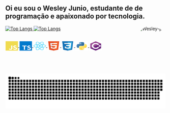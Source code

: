 ## Oi eu sou o Wesley Junio, estudante de de programação e apaixonado por tecnologia.
<a href="https://github.com/wesleyjp">
<img align="right" alt="Wesley-pic" height="150" style="border-radius:50px;" src="[[https://avatars.githubusercontent.com/u/14878939?v=4](https://github.com/wesleyjp/wesleyjp/blob/main/photo_2023-04-01_17-26-04.jpg)](https://raw.githubusercontent.com/wesleyjp/wesleyjp/main/photo_2023-04-01_17-26-04.jpg)">

![Top Langs](https://github-readme-stats.vercel.app/api?username=wesleyjp&show_icons=true)
![Top Langs](https://github-readme-stats.vercel.app/api/top-langs/?username=wesleyjp&hide_progress=false&layout=compact)

<div style="display: inline_block"><br>
  <img align="center" alt="Wesley-Js" height="30" width="40" src="https://raw.githubusercontent.com/devicons/devicon/master/icons/javascript/javascript-plain.svg">
  <img align="center" alt="Wesley-Ts" height="30" width="40" src="https://raw.githubusercontent.com/devicons/devicon/master/icons/typescript/typescript-plain.svg">
  <img align="center" alt="Wesley-React" height="30" width="40" src="https://raw.githubusercontent.com/devicons/devicon/master/icons/react/react-original.svg">
  <img align="center" alt="Wesley-HTML" height="30" width="40" src="https://raw.githubusercontent.com/devicons/devicon/master/icons/html5/html5-original.svg">
  <img align="center" alt="Wesley-CSS" height="30" width="40" src="https://raw.githubusercontent.com/devicons/devicon/master/icons/css3/css3-original.svg">
  <img align="center" alt="Wesley-Python" height="30" width="40" src="https://raw.githubusercontent.com/devicons/devicon/master/icons/python/python-original.svg">
  <img align="center" alt="Wesley-Csharp" height="30" width="40" src="https://raw.githubusercontent.com/devicons/devicon/master/icons/csharp/csharp-original.svg">
</div>

## 

![Snake animation](https://github.com/wesleyjp/wesleyjp/blob/output/github-contribution-grid-snake.svg)
</a>
